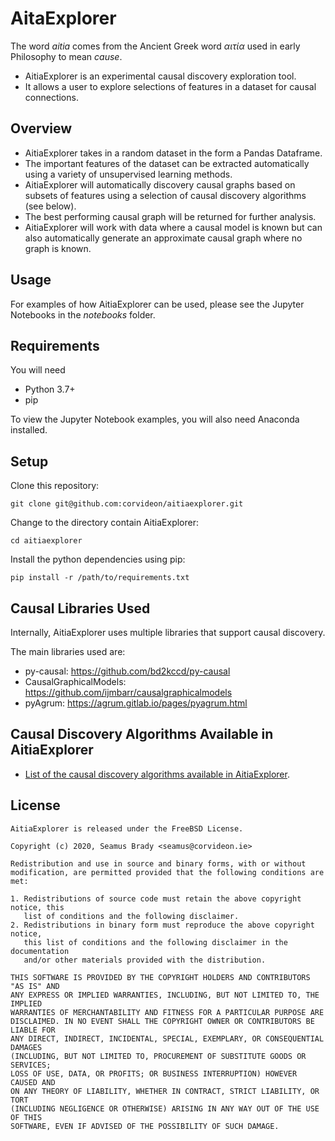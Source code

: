 # AitaExplorer


The word _aitia_ comes from the Ancient Greek word _αιτία_ used in early Philosophy to mean _cause_.

 - AitiaExplorer is an experimental causal discovery exploration tool.
 - It allows a user to explore selections of features in a dataset for causal connections.

## Overview

- AitiaExplorer takes in a random dataset in the form a Pandas Dataframe.
- The important features of the dataset can be extracted automatically using a variety of unsupervised learning methods. 
- AitiaExplorer will automatically discovery causal graphs based on subsets of features using a selection of causal discovery algorithms (see below).
- The best performing causal graph will be returned for further analysis.
- AitiaExplorer will work with data where a causal model is known but can also automatically generate an approximate causal graph where no graph is known.

## Usage

For examples of how AitiaExplorer can be used, please see the Jupyter Notebooks in the _notebooks_ folder.

## Requirements

You will need 
- Python 3.7+
- pip 

To view the Jupyter Notebook examples, you will also need Anaconda installed.

## Setup

Clone this repository:
```
git clone git@github.com:corvideon/aitiaexplorer.git
```
Change to the directory contain AitiaExplorer:

```
cd aitiaexplorer
```

Install the python dependencies using pip:
```
pip install -r /path/to/requirements.txt
```

## Causal Libraries Used

Internally, AitiaExplorer uses multiple libraries that support causal discovery.

The main libraries used are:

- py-causal: https://github.com/bd2kccd/py-causal
- CausalGraphicalModels: https://github.com/ijmbarr/causalgraphicalmodels
- pyAgrum: https://agrum.gitlab.io/pages/pyagrum.html

## Causal Discovery Algorithms Available in AitiaExplorer

- [List of the causal discovery algorithms available in AitiaExplorer](Algorithms.md).
 
## License

```
AitiaExplorer is released under the FreeBSD License.

Copyright (c) 2020, Seamus Brady <seamus@corvideon.ie>

Redistribution and use in source and binary forms, with or without
modification, are permitted provided that the following conditions are met:

1. Redistributions of source code must retain the above copyright notice, this
   list of conditions and the following disclaimer.
2. Redistributions in binary form must reproduce the above copyright notice,
   this list of conditions and the following disclaimer in the documentation
   and/or other materials provided with the distribution.

THIS SOFTWARE IS PROVIDED BY THE COPYRIGHT HOLDERS AND CONTRIBUTORS "AS IS" AND
ANY EXPRESS OR IMPLIED WARRANTIES, INCLUDING, BUT NOT LIMITED TO, THE IMPLIED
WARRANTIES OF MERCHANTABILITY AND FITNESS FOR A PARTICULAR PURPOSE ARE
DISCLAIMED. IN NO EVENT SHALL THE COPYRIGHT OWNER OR CONTRIBUTORS BE LIABLE FOR
ANY DIRECT, INDIRECT, INCIDENTAL, SPECIAL, EXEMPLARY, OR CONSEQUENTIAL DAMAGES
(INCLUDING, BUT NOT LIMITED TO, PROCUREMENT OF SUBSTITUTE GOODS OR SERVICES;
LOSS OF USE, DATA, OR PROFITS; OR BUSINESS INTERRUPTION) HOWEVER CAUSED AND
ON ANY THEORY OF LIABILITY, WHETHER IN CONTRACT, STRICT LIABILITY, OR TORT
(INCLUDING NEGLIGENCE OR OTHERWISE) ARISING IN ANY WAY OUT OF THE USE OF THIS
SOFTWARE, EVEN IF ADVISED OF THE POSSIBILITY OF SUCH DAMAGE.
```



